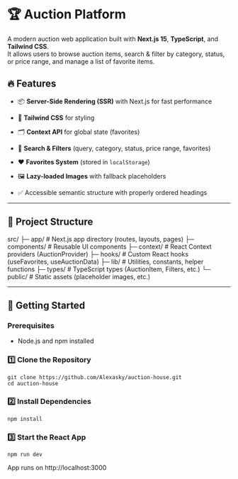 # 🏆 Auction Platform

A modern auction web application built with **Next.js 15**, **TypeScript**, and **Tailwind CSS**.  
It allows users to browse auction items, search & filter by category, status, or price range, and manage a list of favorite items.

## 🔥 Features

- 📦 **Server-Side Rendering (SSR)** with Next.js for fast performance

- 🎨 **Tailwind CSS** for styling

- 🗂 **Context API** for global state (favorites)

- 🔎 **Search & Filters** (query, category, status, price range, favorites)

- ❤️ **Favorites System** (stored in `localStorage`)

- 🖼 **Lazy-loaded Images** with fallback placeholders

- ✅ Accessible semantic structure with properly ordered headings

---

## 📂 Project Structure

src/
├─ app/ # Next.js app directory (routes, layouts, pages)
├─ components/ # Reusable UI components
├─ context/ # React Context providers (AuctionProvider)
├─ hooks/ # Custom React hooks (useFavorites, useAuctionData)
├─ lib/ # Utilities, constants, helper functions
├─ types/ # TypeScript types (AuctionItem, Filters, etc.)
└─ public/ # Static assets (placeholder images, etc.)

---

## 🚀 Getting Started

### Prerequisites

- Node.js and npm installed

### 1️⃣ Clone the Repository

```
git clone https://github.com/Alexasky/auction-house.git
cd auction-house

```

### 2️⃣ Install Dependencies

```
npm install

```

### 3️⃣ Start the React App

```
npm run dev

```

App runs on http://localhost:3000
